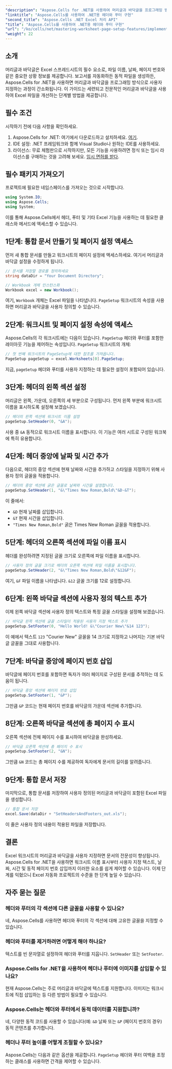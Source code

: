 ```yaml
---
"description": "Aspose.Cells for .NET을 사용하여 머리글과 바닥글을 프로그래밍 방식으로 사용자 지정하여 Excel 문서를 더욱 돋보이게 만드는 방법을 알아보세요. 이 포괄적인 가이드는 통합 문서 설정부터 워크시트 이름을 동적으로 삽입하는 방법까지 모든 단계를 안내합니다."
"linktitle": "Aspose.Cells를 사용하여 .NET용 헤더와 푸터 구현"
"second_title": "Aspose.Cells .NET Excel 처리 API"
"title": "Aspose.Cells를 사용하여 .NET용 헤더와 푸터 구현"
"url": "/ko/cells/net/mastering-worksheet-page-setup-features/implement-header-footer/"
"weight": 22
---
```


## 소개

머리글과 바닥글은 Excel 스프레드시트의 필수 요소로, 파일 이름, 날짜, 페이지 번호와 같은 중요한 상황 정보를 제공합니다. 보고서를 자동화하든 동적 파일을 생성하든, Aspose.Cells for .NET을 사용하면 머리글과 바닥글을 프로그래밍 방식으로 사용자 지정하는 과정이 간소화됩니다. 이 가이드는 세련되고 전문적인 머리글과 바닥글을 사용하여 Excel 파일을 개선하는 단계별 방법을 제공합니다.

## 필수 조건

시작하기 전에 다음 사항을 확인하세요.

1. Aspose.Cells for .NET: 여기에서 다운로드하고 설치하세요. [여기](https://releases.aspose.com/cells/net/).
2. IDE 설정: .NET 프레임워크와 함께 Visual Studio나 원하는 IDE를 사용하세요.
3. 라이선스: 무료 체험판으로 시작하지만, 모든 기능을 사용하려면 정식 또는 임시 라이선스를 구매하는 것을 고려해 보세요. [임시 면허를 받다](https://purchase.aspose.com/temporary-license/).

## 필수 패키지 가져오기

프로젝트에 필요한 네임스페이스를 가져오는 것으로 시작합니다.

```csharp
using System.IO;
using Aspose.Cells;
using System;
```

이를 통해 Aspose.Cells에서 헤더, 푸터 및 기타 Excel 기능을 사용하는 데 필요한 클래스와 메서드에 액세스할 수 있습니다.

## 1단계: 통합 문서 만들기 및 페이지 설정 액세스

먼저 새 통합 문서를 만들고 워크시트의 페이지 설정에 액세스하세요. 여기서 머리글과 바닥글 설정을 수정하게 됩니다.

```csharp
// 문서를 저장할 경로를 정의하세요
string dataDir = "Your Document Directory";

// Workbook 개체 인스턴스화
Workbook excel = new Workbook();
```

여기, `Workbook` 개체는 Excel 파일을 나타냅니다. `PageSetup` 워크시트의 속성을 사용하면 머리글과 바닥글을 사용자 정의할 수 있습니다.

## 2단계: 워크시트 및 페이지 설정 속성에 액세스

Aspose.Cells의 각 워크시트에는 다음이 있습니다. `PageSetup` 헤더와 푸터를 포함한 레이아웃 기능을 제어하는 속성입니다. `PageSetup` 워크시트의 개체:

```csharp
// 첫 번째 워크시트의 PageSetup에 대한 참조를 가져옵니다.
PageSetup pageSetup = excel.Worksheets[0].PageSetup;
```

지금, `pageSetup` 헤더와 푸터를 사용자 지정하는 데 필요한 설정이 포함되어 있습니다.

## 3단계: 헤더의 왼쪽 섹션 설정

머리글은 왼쪽, 가운데, 오른쪽의 세 부분으로 구성됩니다. 먼저 왼쪽 부분에 워크시트 이름을 표시하도록 설정해 보겠습니다.

```csharp
// 헤더의 왼쪽 섹션에 워크시트 이름 설정
pageSetup.SetHeader(0, "&A");
```

사용 중 `&A` 동적으로 워크시트 이름을 표시합니다. 이 기능은 여러 시트로 구성된 워크북에 특히 유용합니다.

## 4단계: 헤더 중앙에 날짜 및 시간 추가

다음으로, 헤더의 중앙 섹션에 현재 날짜와 시간을 추가하고 스타일을 지정하기 위해 사용자 정의 글꼴을 적용합니다.

```csharp
// 헤더의 중앙 섹션에 굵은 글꼴로 날짜와 시간을 설정합니다.
pageSetup.SetHeader(1, "&\"Times New Roman,Bold\"&D-&T");
```

이 줄에서:
- `&D` 현재 날짜를 삽입합니다.
- `&T` 현재 시간을 삽입합니다.
- `"Times New Roman,Bold"` 굵은 Times New Roman 글꼴을 적용합니다.

## 5단계: 헤더의 오른쪽 섹션에 파일 이름 표시

헤더를 완성하려면 지정된 글꼴 크기로 오른쪽에 파일 이름을 표시합니다.

```csharp
// 사용자 정의 글꼴 크기로 헤더의 오른쪽 섹션에 파일 이름을 표시합니다.
pageSetup.SetHeader(2, "&\"Times New Roman,Bold\"&12&F");
```

여기, `&F` 파일 이름을 나타냅니다. `&12` 글꼴 크기를 12로 설정합니다.

## 6단계: 왼쪽 바닥글 섹션에 사용자 정의 텍스트 추가

이제 왼쪽 바닥글 섹션에 사용자 정의 텍스트와 특정 글꼴 스타일을 설정해 보겠습니다.

```csharp
// 바닥글 왼쪽 섹션에 글꼴 스타일이 적용된 사용자 지정 텍스트 추가
pageSetup.SetFooter(0, "Hello World! &\"Courier New\"&14 123");
```

이 예에서 텍스트 `123` "Courier New" 글꼴을 14 크기로 지정하고 나머지는 기본 바닥글 글꼴을 그대로 사용합니다.

## 7단계: 바닥글 중앙에 페이지 번호 삽입

바닥글에 페이지 번호를 포함하면 독자가 여러 페이지로 구성된 문서를 추적하는 데 도움이 됩니다.

```csharp
// 바닥글 중앙 섹션에 페이지 번호 삽입
pageSetup.SetFooter(1, "&P");
```

그만큼 `&P` 코드는 현재 페이지 번호를 바닥글의 가운데 섹션에 추가합니다.

## 8단계: 오른쪽 바닥글 섹션에 총 페이지 수 표시

오른쪽 섹션에 전체 페이지 수를 표시하여 바닥글을 완성하세요.

```csharp
// 바닥글 오른쪽 섹션에 총 페이지 수 표시
pageSetup.SetFooter(2, "&N");
```

그만큼 `&N` 코드는 총 페이지 수를 제공하여 독자에게 문서의 길이를 알려줍니다.

## 9단계: 통합 문서 저장

마지막으로, 통합 문서를 저장하여 사용자 정의된 머리글과 바닥글이 포함된 Excel 파일을 생성합니다.

```csharp
// 통합 문서 저장
excel.Save(dataDir + "SetHeadersAndFooters_out.xls");
```

이 줄은 사용자 정의 내용이 적용된 파일을 저장합니다.

## 결론

Excel 워크시트의 머리글과 바닥글을 사용자 지정하면 문서의 전문성이 향상됩니다. Aspose.Cells for .NET을 사용하면 워크시트 이름 표시부터 사용자 지정 텍스트, 날짜, 시간 및 동적 페이지 번호 삽입까지 이러한 요소를 쉽게 제어할 수 있습니다. 이제 단계를 익혔으니 Excel 자동화 프로젝트의 수준을 한 단계 높일 수 있습니다.

## 자주 묻는 질문

### 헤더와 푸터의 각 섹션에 다른 글꼴을 사용할 수 있나요?
네, Aspose.Cells를 사용하면 헤더와 푸터의 각 섹션에 대해 고유한 글꼴을 지정할 수 있습니다.

### 헤더와 푸터를 제거하려면 어떻게 해야 하나요?
텍스트를 빈 문자열로 설정하여 헤더와 푸터를 지웁니다. `SetHeader` 또는 `SetFooter`.

### Aspose.Cells for .NET을 사용하여 헤더나 푸터에 이미지를 삽입할 수 있나요?
현재 Aspose.Cells는 주로 머리글과 바닥글에 텍스트를 지원합니다. 이미지는 워크시트에 직접 삽입하는 등 다른 방법이 필요할 수 있습니다.

### Aspose.Cells는 헤더와 푸터에서 동적 데이터를 지원합니까?  
네, 다양한 동적 코드를 사용할 수 있습니다(예: `&D` 날짜 또는 `&P` (페이지 번호의 경우) 동적 콘텐츠를 추가합니다.

### 헤더나 푸터 높이를 어떻게 조절할 수 있나요?  
Aspose.Cells는 다음과 같은 옵션을 제공합니다. `PageSetup` 헤더와 푸터 여백을 조정하는 클래스를 사용하면 간격을 제어할 수 있습니다.